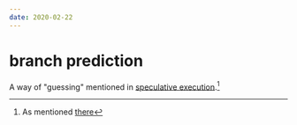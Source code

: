 ```yaml
---
date: 2020-02-22
---
```

# branch prediction

A way of "guessing" mentioned in [speculative execution](../s/speculative-execution.md).[^1f]

[^1f]: As mentioned [there](../../n/l/dodd-s18/lec02.md)

